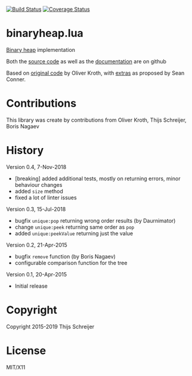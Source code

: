 [![Build Status](https://travis-ci.com/Tieske/binaryheap.lua.svg?branch=master)](https://travis-ci.com/Tieske/binaryheap.lua)
[![Coverage Status](https://coveralls.io/repos/github/Tieske/binaryheap.lua/badge.svg?branch=master)](https://coveralls.io/github/Tieske/binaryheap.lua?branch=master)

binaryheap.lua
==============

[Binary heap](http://en.wikipedia.org/wiki/Binary_heap) implementation

Both the [source code](https://github.com/Tieske/binaryheap.lua) as well as the
[documentation](http://tieske.github.io/binaryheap.lua) are on github

Based on [original code](http://lua-users.org/lists/lua-l/2015-04/msg00137.html)
by Oliver Kroth, with
[extras](http://lua-users.org/lists/lua-l/2015-04/msg00133.html)
as proposed by Sean Conner.

Contributions
=============
This library was create by contributions from Oliver Kroth,
Thijs Schreijer, Boris Nagaev

History
=======

Version 0.4, 7-Nov-2018

 - [breaking] added additional tests, mostly on returning errors, minor behaviour changes
 - added `size` method
 - fixed a lot of linter issues

Version 0.3, 15-Jul-2018

 - bugfix `unique:pop` returning wrong order results (by Daurnimator)
 - change `unique:peek` returning same order as `pop`
 - added `unique:peekValue` returning just the value

Version 0.2, 21-Apr-2015

 - bugfix `remove` function (by Boris Nagaev)
 - configurable comparison function for the tree

Version 0.1, 20-Apr-2015

 - Initial release


Copyright
=========
Copyright 2015-2019 Thijs Schreijer

License
=======
MIT/X11
